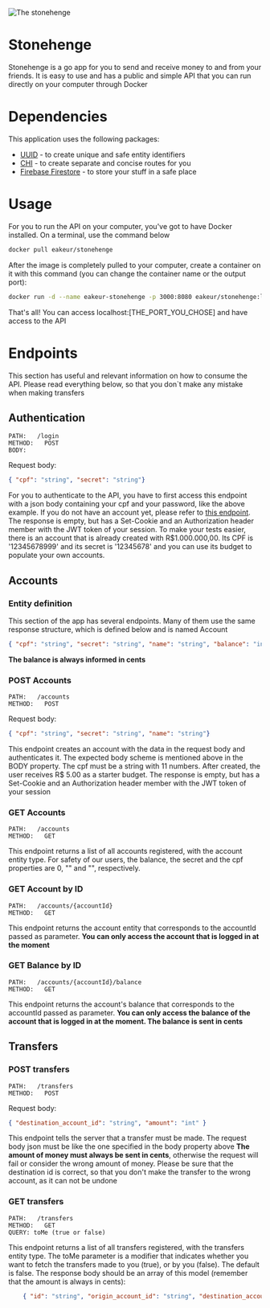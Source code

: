 ![The stonehenge](https://static.turbosquid.com/Preview/2019/02/13__15_50_21/Lowpoly_Stonehenge_05.jpg720E3DA3-2A5D-4E28-A953-C096C27DB0D1Large.jpg) 

# Stonehenge
Stonehenge is a go app for you to send and receive money to and from your friends. It is easy to use and has a public and simple API that you can run directly on your computer through Docker

# Dependencies
This application uses the following packages:
* [UUID](github.com/google/uuid) - to create unique and safe entity identifiers
* [CHI](github.com/go-chi/chi/v5) - to create separate and concise routes for you
* [Firebase Firestore](https://pkg.go.dev/firebase.google.com/go) - to store your stuff in a safe place

# Usage
For you to run the API on your computer, you've got to have Docker installed. On a terminal, use the command below
```bash
docker pull eakeur/stonehenge
```
After the image is completely pulled to your computer, create a container on it with this command (you can change the container name or the output port):
```bash
docker run -d --name eakeur-stonehenge -p 3000:8080 eakeur/stonehenge:latest
```
That's all! You can access localhost:[THE_PORT_YOU_CHOSE] and have access to the API

# Endpoints
This section has useful and relevant information on how to consume the API. Please read everything below, so that you don`t make any mistake when making transfers










## Authentication
```
PATH:   /login
METHOD:   POST
BODY: 
```
Request body:
```json
{ "cpf": "string", "secret": "string"}
```
For you to authenticate to the API, you have to first access this endpoint with a json body containing your cpf and your password, like the above example. If you do not have an account yet, please refer to [this endpoint](#post-accounts). The response is empty, but has a Set-Cookie and an Authorization header member with the JWT token of your session. To make your tests easier, there is an account that is already created with R$1.000.000,00. Its CPF is '12345678999' and its secret is '12345678' and you can use its budget to populate your own accounts.









## Accounts

### Entity definition
This section of the app has several endpoints. Many of them use the same response structure, which is defined below and is named Account
```json
{ "cpf": "string", "secret": "string", "name": "string", "balance": "int", "created_at": "string", "id": "string"}
```
**The balance is always informed in cents**


### POST Accounts
```
PATH:   /accounts
METHOD:   POST
```
Request body:
```json
{ "cpf": "string", "secret": "string", "name": "string"}
```
This endpoint creates an account with the data in the request body and authenticates it. The expected body scheme is mentioned above in the BODY property.
The cpf must be a string with 11 numbers. After created, the user receives R$ 5.00 as a starter budget. The response is empty, but has a Set-Cookie and an Authorization header member with the JWT token of your session

### GET Accounts
```
PATH:   /accounts
METHOD:   GET
```
This endpoint returns a list of all accounts registered, with the account entity type. For safety of our users, the balance, the secret and the cpf properties are 0, "" and "", respectively.

### GET Account by ID
```
PATH:   /accounts/{accountId}
METHOD:   GET
```
This endpoint returns the account entity that corresponds to the accountId passed as parameter. **You can only access the account that is logged in at the moment**

### GET Balance by ID
```
PATH:   /accounts/{accountId}/balance 
METHOD:   GET 
```
This endpoint returns the account's balance that corresponds to the accountId passed as parameter. **You can only access the balance of the account that is logged in at the moment. The balance is sent in cents**










## Transfers
### POST transfers
```
PATH:   /transfers
METHOD:   POST
```
Request body:
```json
{ "destination_account_id": "string", "amount": "int" }
```
This endpoint tells the server that a transfer must be made. The request body json must be like the one specified in the body property above
**The amount of money must always be sent in cents**, otherwise the request will fail or consider the wrong amount of money. Please be sure that the destination id is correct, so that you don't make the transfer to the wrong account, as it can not be undone

### GET transfers
```
PATH:   /transfers
METHOD:   GET
QUERY: toMe (true or false)
```
This endpoint returns a list of all transfers registered, with the transfers entity type. The toMe parameter is a modifier that indicates whether you want to fetch the transfers made to you (true), or by you (false). The default is false. The response body should be an array of this model (remember that the amount is always in cents): 
```json
    { "id": "string", "origin_account_id": "string", "destination_account_id": "string", "amount": "int", "created_at": "string"}
```
